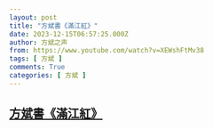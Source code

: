 ```yaml
---
layout: post
title: "方斌書《滿江紅》"
date: 2023-12-15T06:57:25.000Z
author: 方斌之声
from: https://www.youtube.com/watch?v=XEWshFtMv38
tags: [ 方斌 ]
comments: True
categories: [ 方斌 ]
---
```

<!--1702623445000-->
[方斌書《滿江紅》](https://www.youtube.com/watch?v=XEWshFtMv38)
------

<div>

</div>
